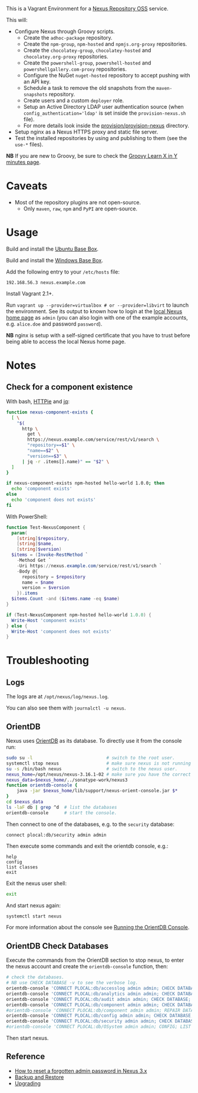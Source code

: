This is a Vagrant Environment for a [Nexus Repository OSS](https://github.com/sonatype/nexus-public) service.

This will:

* Configure Nexus through Groovy scripts.
  * Create the `adhoc-package` repository.
  * Create the `npm-group`, `npm-hosted` and `npmjs.org-proxy` repositories.
  * Create the `chocolatey-group`, `chocolatey-hosted` and `chocolatey.org-proxy` repositories.
  * Create the `powershell-group`, `powershell-hosted` and `powershellgallery.com-proxy` repositories.
  * Configure the NuGet `nuget-hosted` repository to accept pushing with an API key.
  * Schedule a task to remove the old snapshots from the `maven-snapshots` repository.
  * Create users and a custom `deployer` role.
  * Setup an Active Directory LDAP user authentication source (when `config_authentication='ldap'` is set inside the `provision-nexus.sh` file).
  * For more details look inside the [provision/provision-nexus](provision/provision-nexus) directory.
* Setup nginx as a Nexus HTTPS proxy and static file server.
* Test the installed repositories by using and publishing to them (see the `use-*` files).

**NB** If you are new to Groovy, be sure to check the [Groovy Learn X in Y minutes page](https://learnxinyminutes.com/docs/groovy/).


# Caveats

* Most of the repository plugins are not open-source.
  * Only `maven`, `raw`, `npm` and `PyPI` are open-source.


# Usage

Build and install the [Ubuntu Base Box](https://github.com/rgl/ubuntu-vagrant).

Build and install the [Windows Base Box](https://github.com/rgl/windows-2016-vagrant).

Add the following entry to your `/etc/hosts` file:

```
192.168.56.3 nexus.example.com
```

Install Vagrant 2.1+.

Run `vagrant up --provider=virtualbox # or --provider=libvirt` to launch the environment.
See its output to known how to login at the
[local Nexus home page](https://nexus.example.com) as `admin` (you can also login with
one of the example accounts, e.g. `alice.doe` and password `password`).

**NB** nginx is setup with a self-signed certificate that you have to trust before being
able to access the local Nexus home page.

# Notes

## Check for a component existence

With bash, [HTTPie](https://httpie.org/) and [jq](https://stedolan.github.io/jq/):

```bash
function nexus-component-exists {
  [ \
    "$(
      http \
        get \
        https://nexus.example.com/service/rest/v1/search \
        "repository==$1" \
        "name==$2" \
        "version==$3" \
      | jq -r .items[].name)" == "$2" \
  ]
}

if nexus-component-exists npm-hosted hello-world 1.0.0; then
  echo 'component exists'
else
  echo 'component does not exists'
fi
```

With PowerShell:

```powershell
function Test-NexusComponent {
  param(
    [string]$repository,
    [string]$name,
    [string]$version)
  $items = (Invoke-RestMethod `
    -Method Get `
    -Uri https://nexus.example.com/service/rest/v1/search `
    -Body @{
      repository = $repository
      name = $name
      version = $version
    }).items
  $items.Count -and ($items.name -eq $name)
}

if (Test-NexusComponent npm-hosted hello-world 1.0.0) {
  Write-Host 'component exists'
} else {
  Write-Host 'component does not exists'
}
```

# Troubleshooting

## Logs

The logs are at `/opt/nexus/log/nexus.log`.

You can also see them with `journalctl -u nexus`.

## OrientDB

Nexus uses [OrientDB](https://en.wikipedia.org/wiki/OrientDB) as its database. To directly use it from the console run:

```bash
sudo su -l                            # switch to the root user.
systemctl stop nexus                  # make sure nexus is not running while you use the database.
su -s /bin/bash nexus                 # switch to the nexus user.
nexus_home=/opt/nexus/nexus-3.16.1-02 # make sure you have the correct version here.
nexus_data=$nexus_home/../sonatype-work/nexus3
function orientdb-console {
    java -jar $nexus_home/lib/support/nexus-orient-console.jar $*
}
cd $nexus_data
ls -laF db | grep ^d  # list the databases
orientdb-console      # start the console.
```

Then connect to one of the databases, e.g. to the `security` database:

```plain
connect plocal:db/security admin admin
```

Then execute some commands and exit the orientdb console, e.g.:

```plain
help
config
list classes
exit
```

Exit the nexus user shell:

```bash
exit
```

And start nexus again:

```bash
systemctl start nexus
```

For more information about the console see [Running the OrientDB Console](http://orientdb.com/docs/master/Tutorial-Run-the-console.html).

## OrientDB Check Databases

Execute the commands from the OrientDB section to stop nexus, to enter the
nexus account and create the `orientdb-console` function, then:

```bash
# check the databases.
# NB use CHECK DATABASE -v to see the verbose log.
orientdb-console 'CONNECT PLOCAL:db/accesslog admin admin; CHECK DATABASE;'
orientdb-console 'CONNECT PLOCAL:db/analytics admin admin; CHECK DATABASE;'
orientdb-console 'CONNECT PLOCAL:db/audit admin admin; CHECK DATABASE;'
orientdb-console 'CONNECT PLOCAL:db/component admin admin; CHECK DATABASE;'
#orientdb-console 'CONNECT PLOCAL:db/component admin admin; REPAIR DATABASE;'
orientdb-console 'CONNECT PLOCAL:db/config admin admin; CHECK DATABASE;'
orientdb-console 'CONNECT PLOCAL:db/security admin admin; CHECK DATABASE;'
#orientdb-console 'CONNECT PLOCAL:db/OSystem admin admin; CONFIG; LIST CLASSES;' # XXX fails to connect. see https://groups.google.com/a/glists.sonatype.com/forum/#!topic/nexus-users/7dVofIwC5HM
```

Then start nexus.

## Reference

* [How to reset a forgotten admin password in Nexus 3.x](https://support.sonatype.com/hc/en-us/articles/213467158-How-to-reset-a-forgotten-admin-password-in-Nexus-3-x)
* [Backup and Restore](https://help.sonatype.com/repomanager3/backup-and-restore)
* [Upgrading](https://help.sonatype.com/repomanager3/upgrading)
